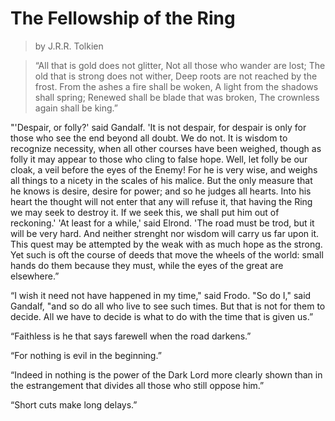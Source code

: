 # The Fellowship of the Ring
> by J.R.R. Tolkien

> “All that is gold does not glitter,
> Not all those who wander are lost;
> The old that is strong does not wither,
> Deep roots are not reached by the frost.
> From the ashes a fire shall be woken,
> A light from the shadows shall spring;
> Renewed shall be blade that was broken,
> The crownless again shall be king.”

"'Despair, or folly?' said Gandalf. 'It is not despair, for despair is only for those who see the end beyond all doubt. We do not. It is wisdom to recognize necessity, when all other courses have been weighed, though as folly it may appear to those who cling to false hope. Well, let folly be our cloak, a veil before the eyes of the Enemy! For he is very wise, and weighs all things to a nicety in the scales of his malice. But the only measure that he knows is desire, desire for power; and so he judges all hearts. Into his heart the thought will not enter that any will refuse it, that having the Ring we may seek to destroy it. If we seek this, we shall put him out of reckoning.' 
'At least for a while,' said Elrond. 'The road must be trod, but it will be very hard. And neither strenght nor wisdom will carry us far upon it. This quest may be attempted by the weak with as much hope as the strong. Yet such is oft the course of deeds that move the wheels of the world: small hands do them because they must, while the eyes of the great are elsewhere.” 

“I wish it need not have happened in my time," said Frodo. "So do I," said Gandalf, "and so do all who live to see such times. But that is not for them to decide. All we have to decide is what to do with the time that is given us.” 

“Faithless is he that says farewell when the road darkens.” 

“For nothing is evil in the beginning.” 

“Indeed in nothing is the power of the Dark Lord more clearly shown than in the estrangement that divides all those who still oppose him.” 

“Short cuts make long delays.” 